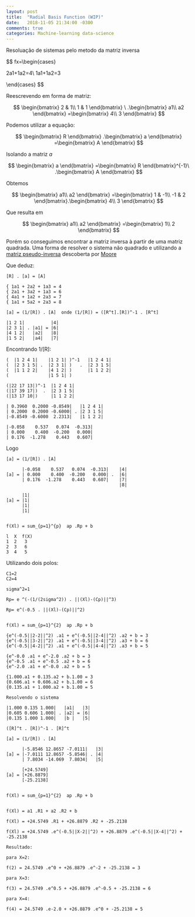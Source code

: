 ```yaml
---
layout: post
title:  "Radial Basis Function (WIP)"
date:	2018-11-05 21:34:00 -0300
comments: true
categories: Machine-learning data-science
---
```


Resoluação de sistemas pelo metodo da matriz inversa


$$
fx=\begin{cases}

2a1+1a2=4\\
1a1+1a2=3

\end{cases}
$$

Reescrevendo em forma de matriz:

$$
\begin{bmatrix}
2 & 1\\
1 & 1
\end{bmatrix} \ .\begin{bmatrix}
a1\\
a2
\end{bmatrix} =\begin{bmatrix}
4\\
3
\end{bmatrix}
$$
 
 Podemos utilizar a equação:

$$
\begin{bmatrix}
R
\end{bmatrix} .\begin{bmatrix}
a
\end{bmatrix} =\begin{bmatrix}
A
\end{bmatrix}
$$

Isolando a matriz *a*

$$
\begin{bmatrix}
a
\end{bmatrix} =\begin{bmatrix}
R
\end{bmatrix}^{-1}\ .\begin{bmatrix}
A
\end{bmatrix}
$$

Obtemos

$$
\begin{bmatrix}
a1\\
a2
\end{bmatrix} =\begin{bmatrix}
1 & -1\\
-1 & 2
\end{bmatrix}.\begin{bmatrix}
4\\
3
\end{bmatrix}
$$

Que resulta em

$$
\begin{bmatrix}
a1\\
a2
\end{bmatrix} =\begin{bmatrix}
1\\
2
\end{bmatrix}
$$

Porém so conseguimos encontrar a matriz inversa à partir de uma matriz quadrada.
Uma forma de resolver o sistema  não quadrado e utilizando a [matriz pseudo-inversa](https://en.wikipedia.org/wiki/Moore%E2%80%93Penrose_inverse)
descoberta por [Moore](https://en.wikipedia.org/wiki/E._H._Moore)

Que deduz:


```
[R] . [a] = [A]

{ 1a1 + 2a2 + 1a3 = 4
{ 2a1 + 3a2 + 1a3 = 6
{ 4a1 + 1a2 + 2a3 = 7
{ 1a1 + 5a2 + 2a3 = 8

[a] = (1/[R]) . [A]  onde (1/[R]) = ([R^t].[R])^-1 . [R^t]

|1 2 1|          |4|
|2 3 1| . |a1| = |6|
|4 1 2|   |a2|   |8|
|1 5 2|   |a4|   |7|
```

Encontrando 1/[R]:


```
(  |1 2 4 1|    |1 2 1| )^-1   |1 2 4 1|
(  |2 3 1 5| .  |2 3 1| )   .  |2 3 1 5|
(  |1 1 2 2|    |4 1 2| )      |1 1 2 2|
(               |1 5 1| )

(|22 17 13|)^-1  |1 2 4 1|
(|17 39 17|)  .  |2 3 1 5|
(|13 17 10|)     |1 1 2 2|

| 0.3960  0.2000 -0.8549|   |1 2 4 1|
| 0.2000  0.2000 -0.6000| . |2 3 1 5|
|-0.8549 -0.6000  2.2313|   |1 1 2 2|

|-0.058    0.537   0.074  -0.313|
| 0.000    0.400  -0.200   0.000|
| 0.176  -1.278    0.443   0.607|
```


Logo


``` 
[a] = (1/[R]) . [A]

      |-0.058    0.537   0.074  -0.313|    |4|
[a] = | 0.000    0.400  -0.200   0.000| .  |6|
      | 0.176  -1.278    0.443   0.607|    |7|
                                           |8|

      |1|
[a] = |1|
      |1|
      |1|


f(Xl) = sum_{p=1}^{p}  ap .Rp + b

l  X  f(X) 
1  2   3
2  3   6
3  4   5

```

Utilizando dois polos:

``` Wollok
C1=2
C2=4

sigma^2=1

Rp= e ^(-(1/(2sigma^2)) . ||(Xl)-(Cp)||^3)

Rp= e^(-0.5 . ||(Xl)-(Cp)||^2)


f(Xl) = sum_{p=1}^{2}  ap .Rp + b

{e^(-0.5||2-2||^2) .a1 + e^(-0.5||2-4||^2) .a2 + b = 3
{e^(-0.5||3-2||^2) .a1 + e^(-0.5||3-4||^2) .a3 + b = 6
{e^(-0.5||4-2||^2) .a1 + e^(-0.5||4-4||^2) .a3 + b = 5

{e^-0.0 .a1 + e^-2.0 .a2 + b = 3
{e^-0.5 .a1 + e^-0.5 .a2 + b = 6
{e^-2.0 .a1 + e^-0.0 .a2 + b = 5

{1.000.a1 + 0.135.a2 + b.1.00 = 3
{0.606.a1 + 0.606.a2 + b.1.00 = 6
{0.135.a1 + 1.000.a2 + b.1.00 = 5

Resolvendo o sistema

|1.000 0.135 1.000|   |a1|   |3|
|0.605 0.606 1.000| . |a2| = |6|
|0.135 1.000 1.000|   |b |   |5|

([R]^t . [R])^-1 . [R]^t

[a] = (1/[R]) . [A]

      |-5.8546 12.8657 -7.0111|   |3|
[a] = |-7.0111 12.8657 -5.8546| . |4|
      | 7.8034 -14.069  7.8034|   |5|

      [+24.5749]
[a] = [+26.8879]
      [-25.2138]


f(Xl) = sum_{p=1}^{2}  ap .Rp + b


f(Xl) = a1 .R1 + a2 .R2 + b

f(Xl) = +24.5749 .R1 + +26.8879 .R2 + -25.2138

f(Xl) = +24.5749 .e^(-0.5||X-2||^2) + +26.8879 .e^(-0.5||X-4||^2) + -25.2138

Resultado:

para X=2:

f(2) = 24.5749 .e^0 + +26.8879 .e^-2 + -25.2138 = 3

para X=3:

f(3) = 24.5749 .e^0.5 + +26.8879 .e^-0.5 + -25.2138 = 6

para X=4:

f(4) = 24.5749 .e-2.0 + +26.8879 .e^0 + -25.2138 = 5

```

